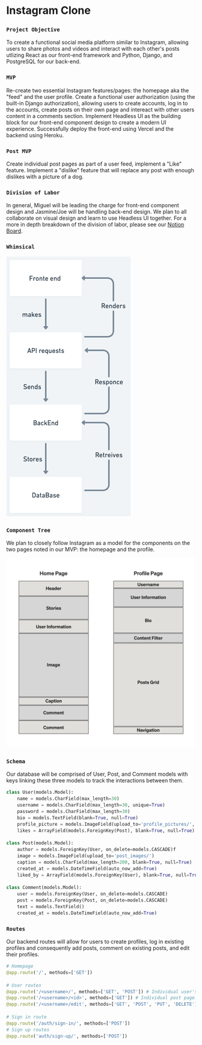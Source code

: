 
# Instagram Clone


### `Project Objective`
To create a functional social media platform similar to Instagram, allowing users 
to share photos and videos and interact with each other's posts utlizing React as our front-end framework and Python, Django, and PostgreSQL for our back-end. 

### `MVP`
Re-create two essential Instagram features/pages: the homepage aka the "feed" and the user profile. Create a functional user authorization (using the built-in Django authorization), allowing users to create accounts, log in to the accounts, create posts on their own page and intereact with other users content in a comments section. Implement Headless UI as the building block for our front-end component design to create a modern UI experience. Successfully deploy the front-end using Vercel and the backend using Heroku. 

### `Post MVP`
Create individual post pages as part of a user feed, implement a "Like" feature. Implement a "dislike" feature that will replace any post with enough dislikes with a picture of a dog.

### `Division of Labor`
In general, Miguel will be leading the charge for front-end component design and Jasmine/Joe will be handling back-end design. We plan to all collaborate on visual design and learn to use Headless UI together. For a more in depth breakdown of the division of labor, please see our [Notion Board](https://www.notion.so/b7987fb8ec134acb8f88fe8920586b35?v=787ef2ffb9b94130ad2a35d453afbe32&pvs=4).

### `Whimsical`
[<img src="whimsical.png" />](whimsical.png)

### `Component Tree`
We plan to closely follow Instagram as a model for the components on the two pages noted in our MVP: the homepage and the profile.

<img src="components.jpg" />

### `Schema`
Our database will be comprised of User, Post, and Comment models with keys linking these three models to track the interactions between them.

```python
class User(models.Model):
    name = models.CharField(max_length=30)
    username = models.CharField(max_length=30, unique=True)
    password = models.CharField(max_length=30)
    bio = models.TextField(blank=True, null=True)
    profile_picture = models.ImageField(upload_to='profile_pictures/', blank=True, null=True)
    likes = ArrayField(models.ForeignKey(Post), blank=True, null=True)

class Post(models.Model):
    author = models.ForeignKey(User, on_delete=models.CASCADE)f
    image = models.ImageField(upload_to='post_images/')
    caption = models.CharField(max_length=200, blank=True, null=True)
    created_at = models.DateTimeField(auto_now_add=True)
    liked_by = ArrayField(models.ForeignKey(User), blank=True, null=True)

class Comment(models.Model):
    user = models.ForeignKey(User, on_delete=models.CASCADE)
    post = models.ForeignKey(Post, on_delete=models.CASCADE)
    text = models.TextField()
    created_at = models.DateTimeField(auto_now_add=True)
```
### `Routes`
Our backend routes will allow for users to create profiles, log in existing profiles and consequently add posts, comment on existing posts, and edit their profiles.

```python
# Homepage
@app.route('/', methods=['GET'])

# User routes
@app.route('/<username>/', methods=['GET', 'POST']) # Individual user's page
@app.route('/<username>/<id>', methods=['GET']) # Individual post page.
@app.route('/<username>/edit', methods=['GET', 'POST', 'PUT', 'DELETE']) # Edit profile.

# Sign in route
@app.route('/auth/sign-in/', methods=['POST']) 
# Sign up routes
@app.route('auth/sign-up/', methods=['POST']) 
```



